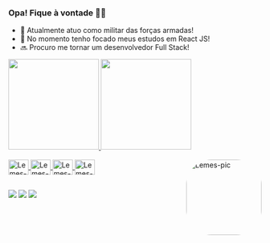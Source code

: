 ### Opa! Fique à vontade 👋😉

- 🔰 Atualmente atuo como militar das forças armadas!
- 🌱 No momento tenho focado meus estudos em React JS!
- 🔜 Procuro me tornar um desenvolvedor Full Stack!

<div>
  <a href="https://github.com/gabrielmlemes">
  <img height="180em" src="https://github-readme-stats.vercel.app/api?username=gabrielmlemes&show_icons=true&theme=highcontrast&include_all_commits=true&count_private=true"/>
  <img height="180em" src="https://github-readme-stats.vercel.app/api/top-langs/?username=gabrielmlemes&layout=compact&langs_count=7&theme=highcontrast"/>
</div>
<div style="display: inline_block"><br>
  <img align="center" alt="Lemes-HTML" height="30" width="40" src="https://cdn.jsdelivr.net/gh/devicons/devicon/icons/html5/html5-original.svg" />
  <img align="center" alt="Lemes-CSS" height="30" width="40" src="https://cdn.jsdelivr.net/gh/devicons/devicon/icons/css3/css3-original.svg" />
  <img align="center" alt="Lemes-JS" height="30" width="40" src="https://cdn.jsdelivr.net/gh/devicons/devicon/icons/bootstrap/bootstrap-original.svg" />
  <img align="center" alt="Lemes-BOOTSTRAP" height="30" width="40" src="https://cdn.jsdelivr.net/gh/devicons/devicon/icons/javascript/javascript-original.svg" />
  <img align="right" alt="Lemes-pic" height="150" style="border-radius:50px;" src="https://instagram.fuba2-1.fna.fbcdn.net/v/t51.2885-15/312325782_1222938748264184_1532986118915384712_n.jpg?stp=dst-jpg_e15_p240x240&_nc_ht=instagram.fuba2-1.fna.fbcdn.net&_nc_cat=108&_nc_ohc=CD3K9qWQzqQAX_NH2V9&edm=ABJHkxYAAAAA&ccb=7-5&ig_cache_key=Mjk1NjIxODU5ODQxOTg5NDIxNA%3D%3D.2-ccb7-5&oh=00_AT-b99LVh2_70LdOWgFcmn2Cs0TBFv4p8zUFMpJ-U-6oTA&oe=635BAC82&_nc_sid=fa978cwidth=676&height=676">
</div>
  
  ##

<div> 
  <a href="https://instagram.com/g_lemess" target="_blank"><img src="https://img.shields.io/badge/-Instagram-%23E4405F?style=for-the-badge&logo=instagram&logoColor=white" target="_blank"></a>
  <a href = "mailto:g.moreiralemess@gmail.com"><img src="https://img.shields.io/badge/-Gmail-%23333?style=for-the-badge&logo=gmail&logoColor=white" target="_blank"></a>
  <a href="https://www.linkedin.com/in/gabriel-m-775abb103/" target="_blank"><img src="https://img.shields.io/badge/-LinkedIn-%230077B5?style=for-the-badge&logo=linkedin&logoColor=white" target="_blank"></a> 
</div>
